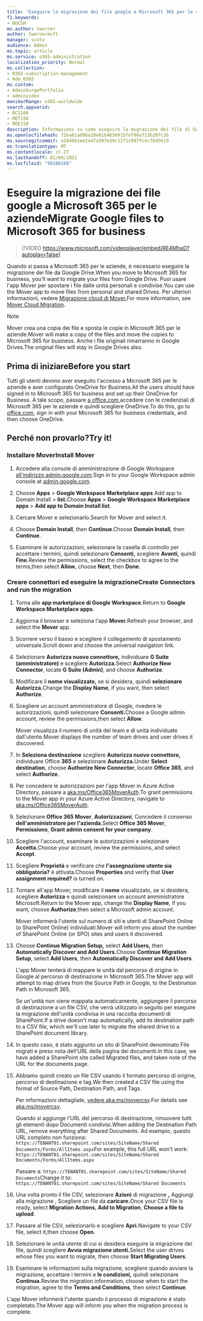 ```yaml
---
title: 'Eseguire la migrazione dei file google a Microsoft 365 per le aziende '
f1.keywords:
- NOCSH
ms.author: twerner
author: twernermsft
manager: scotv
audience: Admin
ms.topic: article
ms.service: o365-administration
localization_priority: Normal
ms.collection:
- M365-subscription-management
- Adm_O365
ms.custom:
- AdminSurgePortfolio
- adminvideo
monikerRange: o365-worldwide
search.appverid:
- BCS160
- MET150
- MOE150
description: Informazioni su come eseguire la migrazione dei file di Google a Microsoft 365 per le aziende tramite Mover.
ms.openlocfilehash: 72ea81ad86a20e01b4650915fef96a713b207c3b
ms.sourcegitcommit: a1846b1ee2e4fa397e39c1271c997fc4cf6d5619
ms.translationtype: MT
ms.contentlocale: it-IT
ms.lasthandoff: 02/09/2021
ms.locfileid: "50166160"
---
```

# <a name="migrate-google-files-to-microsoft-365-for-business"></a><span data-ttu-id="43770-103">Eseguire la migrazione dei file google a Microsoft 365 per le aziende</span><span class="sxs-lookup"><span data-stu-id="43770-103">Migrate Google files to Microsoft 365 for business</span></span> 

> [!VIDEO https://www.microsoft.com/videoplayer/embed/RE4MhaD?autoplay=false]

<span data-ttu-id="43770-104">Quando si passa a Microsoft 365 per le aziende, è necessario eseguire la migrazione dei file da Google Drive.</span><span class="sxs-lookup"><span data-stu-id="43770-104">When you move to Microsoft 365 for business, you'll want to migrate your files from Google Drive.</span></span> <span data-ttu-id="43770-105">Puoi usare l'app Mover per spostare i file dalle unità personali e condivise.</span><span class="sxs-lookup"><span data-stu-id="43770-105">You can use the Mover app to move files from personal and shared Drives.</span></span> <span data-ttu-id="43770-106">Per ulteriori informazioni, vedere [Migrazione cloud di Mover.](https://docs.microsoft.com/sharepointmigration/mover-plan-migration)</span><span class="sxs-lookup"><span data-stu-id="43770-106">For more information, see [Mover Cloud Migration](https://docs.microsoft.com/sharepointmigration/mover-plan-migration).</span></span>

> [!NOTE]
> <span data-ttu-id="43770-107">Mover crea una copia dei file e sposta le copie in Microsoft 365 per le aziende.</span><span class="sxs-lookup"><span data-stu-id="43770-107">Mover will make a copy of the files and move the copies to Microsoft 365 for business.</span></span> <span data-ttu-id="43770-108">Anche i file originali rimarranno in Google Drives.</span><span class="sxs-lookup"><span data-stu-id="43770-108">The original files will stay in Google Drives also.</span></span>

## <a name="before-you-start"></a><span data-ttu-id="43770-109">Prima di iniziare</span><span class="sxs-lookup"><span data-stu-id="43770-109">Before you start</span></span>

<span data-ttu-id="43770-110">Tutti gli utenti devono aver eseguito l'accesso a Microsoft 365 per le aziende e aver configurato OneDrive for Business.</span><span class="sxs-lookup"><span data-stu-id="43770-110">All the users should have signed in to Microsoft 365 for business and set up their OneDrive for Business.</span></span> <span data-ttu-id="43770-111">A tale scopo, passare [a office.com,](https://office.com)accedere con le credenziali di Microsoft 365 per le aziende e quindi scegliere OneDrive.</span><span class="sxs-lookup"><span data-stu-id="43770-111">To do this, go to [office.com](https://office.com), sign in with your Microsoft 365 for business credentials, and then choose OneDrive.</span></span>

## <a name="try-it"></a><span data-ttu-id="43770-112">Perché non provarlo?</span><span class="sxs-lookup"><span data-stu-id="43770-112">Try it!</span></span>

### <a name="install-mover"></a><span data-ttu-id="43770-113">Installare Mover</span><span class="sxs-lookup"><span data-stu-id="43770-113">Install Mover</span></span>

1. <span data-ttu-id="43770-114">Accedere alla console di amministrazione di Google Workspace [all'indirizzo admin.google.com](https://admin.google.com).</span><span class="sxs-lookup"><span data-stu-id="43770-114">Sign in to your Google Workspace admin console at [admin.google.com](https://admin.google.com).</span></span>

1. <span data-ttu-id="43770-115">Choose **Apps**  >  **Google Workspace Marketplace apps** Add app to Domain Install  >  **list.**</span><span class="sxs-lookup"><span data-stu-id="43770-115">Choose **Apps** > **Google Workspace Marketplace apps** > **Add app to Domain Install list**.</span></span>

1. <span data-ttu-id="43770-116">Cercare Mover e selezionarlo.</span><span class="sxs-lookup"><span data-stu-id="43770-116">Search for Mover and select it.</span></span>

1. <span data-ttu-id="43770-117">Choose **Domain Install**, then **Continue**.</span><span class="sxs-lookup"><span data-stu-id="43770-117">Choose **Domain Install**, then **Continue**.</span></span>

1. <span data-ttu-id="43770-118">Esaminare le autorizzazioni, selezionare la casella di controllo per accettare i termini, quindi selezionare **Consenti,** scegliere **Avanti,** quindi **Fine.**</span><span class="sxs-lookup"><span data-stu-id="43770-118">Review the permissions, select the checkbox to agree to the terms,then select **Allow**, choose **Next**, then **Done**.</span></span>

### <a name="create-connectors-and-run-the-migration"></a><span data-ttu-id="43770-119">Creare connettori ed eseguire la migrazione</span><span class="sxs-lookup"><span data-stu-id="43770-119">Create Connectors and run the migration</span></span>

1. <span data-ttu-id="43770-120">Torna alle **app marketplace di Google Workspace.**</span><span class="sxs-lookup"><span data-stu-id="43770-120">Return to **Google Workspace Marketplace apps**.</span></span>
1. <span data-ttu-id="43770-121">Aggiorna il browser e seleziona l'app **Mover.**</span><span class="sxs-lookup"><span data-stu-id="43770-121">Refresh your browser, and select the **Mover** app.</span></span>
1. <span data-ttu-id="43770-122">Scorrere verso il basso e scegliere il collegamento di spostamento universale.</span><span class="sxs-lookup"><span data-stu-id="43770-122">Scroll down and choose the universal navigation link.</span></span>
1. <span data-ttu-id="43770-123">Selezionare **Autorizza nuovo connettore,** individuare **G Suite (amministratore)** e scegliere **Autorizza.**</span><span class="sxs-lookup"><span data-stu-id="43770-123">Select **Authorize New Connector**, locate **G Suite (Admin)**, and choose **Authorize**.</span></span>
1. <span data-ttu-id="43770-124">Modificare il **nome visualizzato,** se si desidera, quindi **selezionare Autorizza.**</span><span class="sxs-lookup"><span data-stu-id="43770-124">Change the **Display Name**, if you want, then select **Authorize**.</span></span>
1. <span data-ttu-id="43770-125">Scegliere un account amministratore di Google, rivedere le autorizzazioni, quindi selezionare **Consenti.**</span><span class="sxs-lookup"><span data-stu-id="43770-125">Choose a Google admin account, review the permissions,then select **Allow**.</span></span>

    <span data-ttu-id="43770-126">Mover visualizza il numero di unità del team e di unità individuate dall'utente.</span><span class="sxs-lookup"><span data-stu-id="43770-126">Mover displays the number of team drives and user drives it discovered.</span></span> 

1. <span data-ttu-id="43770-127">In **Seleziona destinazione** scegliere **Autorizza nuovo connettore,** individuare Office **365** e selezionare **Autorizza.**</span><span class="sxs-lookup"><span data-stu-id="43770-127">Under **Select destination**, choose **Authorize New Connector**, locate **Office 365**, and select **Authorize**.</span></span>
1. <span data-ttu-id="43770-128">Per concedere le autorizzazioni per l'app Mover in Azure Active Directory, passare a [aka.ms/Office365MoverAuth](https://aka.ms/Office365MoverAuth).</span><span class="sxs-lookup"><span data-stu-id="43770-128">To grant permissions to the Mover app in your Azure Active Directory, navigate to [aka.ms/Office365MoverAuth](https://aka.ms/Office365MoverAuth).</span></span>
1. <span data-ttu-id="43770-129">Selezionare **Office 365 Mover**, **Autorizzazioni**, Concedere il consenso **dell'amministratore per l'azienda.**</span><span class="sxs-lookup"><span data-stu-id="43770-129">Select **Office 365 Mover**, **Permissions**, **Grant admin consent for your company**.</span></span>
1. <span data-ttu-id="43770-130">Scegliere l'account, esaminare le autorizzazioni e selezionare **Accetta.**</span><span class="sxs-lookup"><span data-stu-id="43770-130">Choose your account, review the permissions, and select **Accept**.</span></span>
1. <span data-ttu-id="43770-131">Scegliere **Proprietà** e verificare che **l'assegnazione utente sia obbligatoria?** è attivata.</span><span class="sxs-lookup"><span data-stu-id="43770-131">Choose **Properties** and verify that **User assignment required?** is turned on.</span></span>
1. <span data-ttu-id="43770-132">Tornare all'app Mover, modificare il **nome** visualizzato, se si desidera, scegliere **Autorizza** e quindi selezionare un account amministratore Microsoft.</span><span class="sxs-lookup"><span data-stu-id="43770-132">Return to the Mover app, change the **Display Name**, if you want, choose **Authorize**,then select a Microsoft admin account.</span></span>

    <span data-ttu-id="43770-133">Mover informerà l'utente sul numero di siti e utenti di SharePoint Online (o SharePoint Online) individuati.</span><span class="sxs-lookup"><span data-stu-id="43770-133">Mover will inform you about the number of SharePoint Online (or SPO) sites and users it discovered.</span></span>
1. <span data-ttu-id="43770-134">Choose **Continue Migration Setup,** select **Add Users,** then **Automatically Discover and Add Users.**</span><span class="sxs-lookup"><span data-stu-id="43770-134">Choose **Continue Migration Setup**, select **Add Users**, then **Automatically Discover and Add Users**.</span></span>

    <span data-ttu-id="43770-135">L'app Mover tenterà di mappare le unità dal percorso di origine in Google al percorso di destinazione in Microsoft 365.</span><span class="sxs-lookup"><span data-stu-id="43770-135">The Mover app will attempt to map drives from the Source Path in Google, to the Destination Path in Microsoft 365.</span></span> 

    <span data-ttu-id="43770-136">Se un'unità non viene mappata automaticamente, aggiungere il percorso di destinazione a un file CSV, che verrà utilizzato in seguito per eseguire la migrazione dell'unità condivisa in una raccolta documenti di SharePoint.</span><span class="sxs-lookup"><span data-stu-id="43770-136">If a drive doesn't map automatically, add its destination path to a CSV file, which we'll use later to migrate the shared drive to a SharePoint document library.</span></span> 

1. <span data-ttu-id="43770-137">In questo caso, è stato aggiunto un sito di SharePoint denominato File migrati e preso nota dell'URL della pagina dei documenti.</span><span class="sxs-lookup"><span data-stu-id="43770-137">In this case, we have added a SharePoint site called Migrated files, and taken note of the URL for the documents page.</span></span> 
1. <span data-ttu-id="43770-138">Abbiamo quindi creato un file CSV usando il formato percorso di origine, percorso di destinazione e tag.</span><span class="sxs-lookup"><span data-stu-id="43770-138">We then created a CSV file using the format of Source Path, Destination Path, and Tags.</span></span> 

    <span data-ttu-id="43770-139">Per informazioni dettagliate, [vedere aka.ms/movercsv](https://docs.microsoft.com/sharepointmigration/mover-create-migration-csv).</span><span class="sxs-lookup"><span data-stu-id="43770-139">For details see [aka.ms/movercsv](https://docs.microsoft.com/sharepointmigration/mover-create-migration-csv).</span></span>

    <span data-ttu-id="43770-140">Quando si aggiunge l'URL del percorso di destinazione, rimuovere tutti gli elementi dopo Documenti condivisi.</span><span class="sxs-lookup"><span data-stu-id="43770-140">When adding the Destination Path URL, remove everything after Shared Documents.</span></span> <span data-ttu-id="43770-141">Ad esempio, questo URL completo non funziona: `https://TENANT01.sharepoint.com/sites/SiteName/Shared Documents/Forms/AllItems.aspx`</span><span class="sxs-lookup"><span data-stu-id="43770-141">For example, this full URL won't work: `https://TENANT01.sharepoint.com/sites/SiteName/Shared Documents/Forms/AllItems.aspx`</span></span>

    <span data-ttu-id="43770-142">Passare a: `https://TENANT01.sharepoint.com/sites/SiteName/Shared Documents`</span><span class="sxs-lookup"><span data-stu-id="43770-142">Change it to: `https://TENANT01.sharepoint.com/sites/SiteName/Shared Documents`</span></span>

1. <span data-ttu-id="43770-143">Una volta pronto il file CSV, selezionare **Azioni** di migrazione **,** Aggiungi alla migrazione , Scegliere un file da **caricare.**</span><span class="sxs-lookup"><span data-stu-id="43770-143">Once your CSV file is ready, select **Migration Actions**, **Add to Migration**, **Choose a file to upload**.</span></span>
1. <span data-ttu-id="43770-144">Passare al file CSV, selezionarlo e scegliere **Apri.**</span><span class="sxs-lookup"><span data-stu-id="43770-144">Navigate to your CSV file, select it,then choose **Open**.</span></span>
1. <span data-ttu-id="43770-145">Selezionare le unità utente di cui si desidera eseguire la migrazione dei file, quindi scegliere **Avvia migrazione utenti.**</span><span class="sxs-lookup"><span data-stu-id="43770-145">Select the user drives whose files you want to migrate, then choose **Start Migrating Users**.</span></span>
1. <span data-ttu-id="43770-146">Esaminare le informazioni sulla migrazione, scegliere quando avviare la migrazione, accettare i termini e **le condizioni,** quindi selezionare **Continua.**</span><span class="sxs-lookup"><span data-stu-id="43770-146">Review the migration information, choose when to start the migration, agree to the **Terms and Conditions**, then select **Continue**.</span></span>

<span data-ttu-id="43770-147">L'app Mover informerà l'utente quando il processo di migrazione è stato completato.</span><span class="sxs-lookup"><span data-stu-id="43770-147">The Mover app will inform you when the migration process is complete.</span></span>
